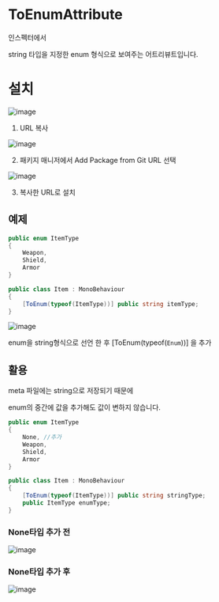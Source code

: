 # ToEnumAttribute

인스펙터에서

string 타입을 지정한 enum 형식으로 보여주는 어트리뷰트입니다.


# 설치

![image](https://github.com/user-attachments/assets/4474a28d-565e-4a10-b867-a3721588660b)

1. URL 복사

![image](https://github.com/user-attachments/assets/f4060f1d-94aa-4a49-b001-e7a5e01316e1)

2. 패키지 매니저에서 Add Package from Git URL 선택

![image](https://github.com/user-attachments/assets/dccb91d5-8c9d-495c-87bf-04b9787e7d63)

3.  복사한 URL로 설치

## 예제

```csharp
public enum ItemType
{
	Weapon,
	Shield,
	Armor
}
```


```csharp
public class Item : MonoBehaviour
{
	[ToEnum(typeof(ItemType))] public string itemType;
}
```

![image](https://github.com/solutena/ToEnumAttribute/assets/22467083/dcc3cef7-8067-49ed-b130-cbcc7239d56f)

enum을 string형식으로 선언 한 후
[ToEnum(typeof(`Enum`))] 을 추가

## 활용

meta 파일에는 string으로 저장되기 때문에

enum의 중간에 값을 추가해도 값이 변하지 않습니다.

```csharp
public enum ItemType
{
	None, //추가
	Weapon,
	Shield,
	Armor
}
```
```csharp
public class Item : MonoBehaviour
{
	[ToEnum(typeof(ItemType))] public string stringType;
	public ItemType enumType;
}
```

### None타입 추가 전

![image](https://github.com/solutena/ToEnumAttribute/assets/22467083/d839b5aa-4ce3-4a55-b625-f56b75d930d4)

### None타입 추가 후

![image](https://github.com/solutena/ToEnumAttribute/assets/22467083/5ed56c08-1d40-4e7d-b698-6f17e1313f72)
